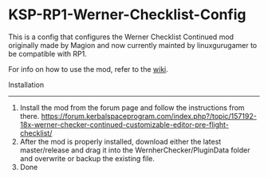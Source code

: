 # KSP-RP1-Werner-Checklist-Config
This is a config that configures the Werner Checklist Continued mod originally made by Magion and now currently mainted by linuxgurugamer to be compatible with RP1.

For info on how to use the mod, refer to the [wiki](https://github.com/RurouniDonut/KSP-RP1-Werner-Checklist-Config/wiki).

Installation
______________________
1. Install the mod from the forum page and follow the instructions from there. https://forum.kerbalspaceprogram.com/index.php?/topic/157192-18x-werner-checker-continued-customizable-editor-pre-flight-checklist/
2. After the mod is properly installed, download either the latest master/release and drag it into the WernherChecker/PluginData folder and overwrite or backup the existing file.
3. Done
